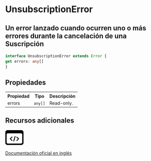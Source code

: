 # UnsubscriptionError

<h2 class="subtitle">Un error lanzado cuando ocurren uno o más errores durante la cancelación de una Suscripción</h2>

```typescript
interface UnsubscriptionError extends Error {
get errors: any[]
}
```

## Propiedades

<table>
<tr><th>Propiedad</th><th>Tipo</th><th>Descripción</th></tr>
<tr><td>errors</td><td><code>any[]</code></td><td>Read-only.</td></tr>
</table>

## Recursos adicionales

<a class="source-icon" target="_blank" href="https://github.com/ReactiveX/rxjs/blob/6.5.5/src/internal/util/UnsubscriptionError.ts#L30-L29">
<img src="assets/icons/source-code.png" alt="Source code">
</a>
</div>

<a target="_blank" href="https://rxjs.dev/api/index/interface/UnsubscriptionError">Documentación oficial en inglés</a>
